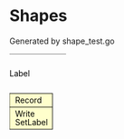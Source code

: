 # Shapes

Generated by shape_test.go

<svg width="100" height="200">
<line style="stroke: black" x1="0" y1="0" x2="100" y2="0"/>
<text x="0" y="40">Label</text>
<rect style="fill:#ffffcc;stroke:black" x="0" y="70" width="76" height="63"/><line style="stroke: black" x1="0" y1="94" x2="76" y2="94"/><text x="10" y="111">Write</text><text x="10" y="126">SetLabel</text><text x="10" y="87">Record</text></svg>